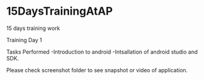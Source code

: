 # 15DaysTrainingAtAP
15 days training work

Training Day 1

Tasks Performed
-Introduction to android
-Intsallation of android studio and SDK.


Please check screenshot folder to see snapshot or video of application.
